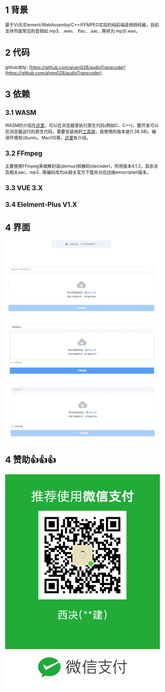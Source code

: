# 1 背景
基于VUE/Element/WebAssemby/C++/FFMPEG实现的纯前端音频转码器，目前支持市面常见的音频如.mp3、.wav、.flac、.aac...等转为.mp3/.wav。
# 2 代码
github地址: [https://github.com/alyen028/audioTranscoder](https://github.com/alyen028/audioTranscoder).
# 3 依赖
## 3.1 WASM
WASM的介绍在[这里](https://webassembly.org/)，可以在浏览器里执行原生代码(例如C、C++)，要开发可以在浏览器运行的原生代码，需要安装他的[工具链](https://emscripten.org/docs/getting_started/downloads.html)，我使用的版本是(1.38.38)。编译环境有Ubuntu、MacOS等，[这里](https://emscripten.org/docs/getting_started/downloads.html#platform-notes-installation-instructions-sdk)有介绍。
## 3.2 FFmpeg
主要使用FFmpeg来做解封装(demux)和解码(decoder)，所用版本4.1.2，其余涉及相关aac、mp3...等编码库均从相关官方下载并对应边缘emscripten版本。

## 3.3 VUE 3.X
## 3.4 Elelment-Plus V1.X 
# 4 界面
![image](https://github.com/alyen028/audioTranscoder/blob/main/demo1.jpg)
![image](https://github.com/alyen028/audioTranscoder/blob/main/demo2.jpg)
![image](https://github.com/alyen028/audioTranscoder/blob/main/demo3.jpg)
# 4 赞助👍👍👍
![image](https://github.com/alyen028/audioTranscoder/blob/main/sk.png)

